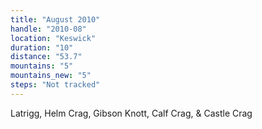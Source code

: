 ```yaml
---
title: "August 2010"
handle: "2010-08"
location: "Keswick"
duration: "10"
distance: "53.7"
mountains: "5"
mountains_new: "5"
steps: "Not tracked"
---
```


Latrigg, Helm Crag, Gibson Knott, Calf Crag, & Castle Crag
